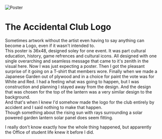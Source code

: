 ![Poster](FestivalPosterFINAL.png)
      
# The Accidental Club Logo

Sometimes artwork without the artist even having to say anything can become a Logo, even if it wasn't intended to.  
This poster is 36x48, designed soley for one event.  It was part cultural education, history, game refrences and cultural icons. 
All designed with one single overarching and seamless message that came to it's zenith in the visual here.  Now I was just expecting a poster.
Then I got the pleasant surprise of it going on a T-shirt that members wore.  Finally when we made a Japanese Garden out of plywood and in
a choice for paint the vote was for White and Red.  I had a feeling what was going to happen, but I was construction and planning 
I stayed away from the design.  And the design that was chosen for the top of the lantern was a very similar design to the background.  
And that's when I knew I'd somehow made the logo for the club entirely by accident and I said nothing to make that happen.  
Though something about the rising sun with rays surrounding a solar powered garden lantern solar panel does seem fitting.

I really don't know exactly how the whole thing happened, but apparently the Office of student life knew it before I did.
